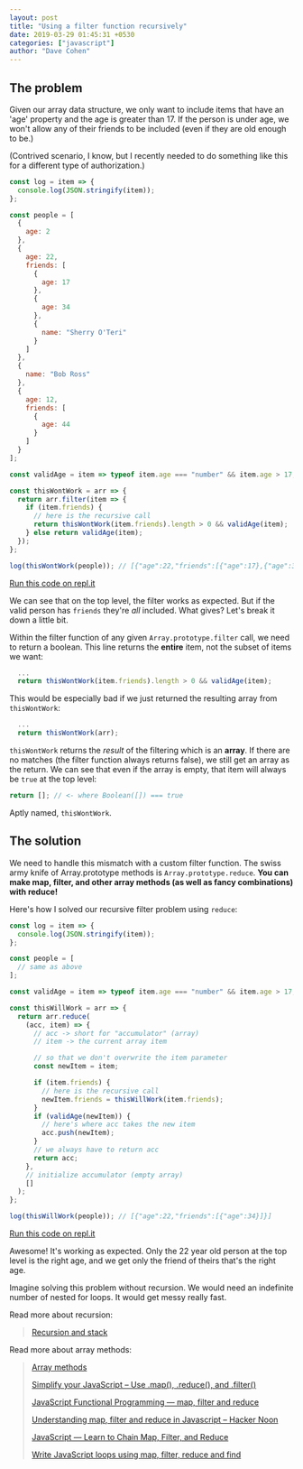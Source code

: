 ```yaml
---
layout: post
title: "Using a filter function recursively"
date: 2019-03-29 01:45:31 +0530
categories: ["javascript"]
author: "Dave Cohen"
---
```


## The problem

Given our array data structure, we only want to include items that have an 'age' property and the age is greater than 17. If the person is under age, we won't allow any of their friends to be included (even if they are old enough to be.)

(Contrived scenario, I know, but I recently needed to do something like this for a different type of authorization.)

```js
const log = item => {
  console.log(JSON.stringify(item));
};

const people = [
  {
    age: 2
  },
  {
    age: 22,
    friends: [
      {
        age: 17
      },
      {
        age: 34
      },
      {
        name: "Sherry O'Teri"
      }
    ]
  },
  {
    name: "Bob Ross"
  },
  {
    age: 12,
    friends: [
      {
        age: 44
      }
    ]
  }
];

const validAge = item => typeof item.age === "number" && item.age > 17;

const thisWontWork = arr => {
  return arr.filter(item => {
    if (item.friends) {
      // here is the recursive call
      return thisWontWork(item.friends).length > 0 && validAge(item);
    } else return validAge(item);
  });
};

log(thisWontWork(people)); // [{"age":22,"friends":[{"age":17},{"age":34},{"name":"Sherry O'Teri"}]}]
```

[Run this code on repl.it](https://repl.it/@decguitar/recursive-filter-function)

We can see that on the top level, the filter works as expected. But if the valid person has `friends` they're _all_ included. What gives? Let's break it down a little bit.

Within the filter function of any given `Array.prototype.filter` call, we need to return a boolean. This line returns the **entire** item, not the subset of items we want:

```js
  ...
  return thisWontWork(item.friends).length > 0 && validAge(item);
```

This would be especially bad if we just returned the resulting array from `thisWontWork`:

```js
  ...
  return thisWontWork(arr);
```

`thisWontWork` returns the _result_ of the filtering which is an **array**. If there are no matches (the filter function always returns false), we still get an array as the return. We can see that even if the array is empty, that item will always be `true` at the top level:

```js
return []; // <- where Boolean([]) === true
```

Aptly named, `thisWontWork`.

## The solution

We need to handle this mismatch with a custom filter function. The swiss army knife of Array.prototype methods is `Array.prototype.reduce`. **You can make map, filter, and other array methods (as well as fancy combinations) with reduce!**

Here's how I solved our recursive filter problem using `reduce`:

```js
const log = item => {
  console.log(JSON.stringify(item));
};

const people = [
  // same as above
];

const validAge = item => typeof item.age === "number" && item.age > 17;

const thisWillWork = arr => {
  return arr.reduce(
    (acc, item) => {
      // acc -> short for "accumulator" (array)
      // item -> the current array item

      // so that we don't overwrite the item parameter
      const newItem = item;

      if (item.friends) {
        // here is the recursive call
        newItem.friends = thisWillWork(item.friends);
      }
      if (validAge(newItem)) {
        // here's where acc takes the new item
        acc.push(newItem);
      }
      // we always have to return acc
      return acc;
    },
    // initialize accumulator (empty array)
    []
  );
};

log(thisWillWork(people)); // [{"age":22,"friends":[{"age":34}]}]
```

[Run this code on repl.it](https://repl.it/@decguitar/recursive-filter-function)

Awesome! It's working as expected. Only the 22 year old person at the top level is the right age, and we get only the friend of theirs that's the right age.

Imagine solving this problem without recursion. We would need an indefinite number of nested for loops. It would get messy really fast.

Read more about recursion:

> [Recursion and stack](http://javascript.info/recursion)

Read more about array methods:

> [Array methods](https://javascript.info/array-methods#transform-an-array)
>
> [Simplify your JavaScript – Use .map(), .reduce(), and .filter()](https://medium.com/poka-techblog/simplify-your-javascript-use-map-reduce-and-filter-bd02c593cc2d)
>
> [JavaScript Functional Programming — map, filter and reduce](https://medium.com/jsguru/javascript-functional-programming-map-filter-and-reduce-846ff9ba492d)
>
> [Understanding map, filter and reduce in Javascript – Hacker Noon](https://hackernoon.com/understanding-map-filter-and-reduce-in-javascript-5df1c7eee464)
>
> [JavaScript — Learn to Chain Map, Filter, and Reduce](https://codeburst.io/javascript-learn-to-chain-map-filter-and-reduce-acd2d0562cd4)
>
> [Write JavaScript loops using map, filter, reduce and find](https://flaviocopes.com/javascript-loops-map-filter-reduce-find/)
